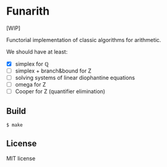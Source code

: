 # Funarith

[WIP]

Functorial implementation of classic algorithms for arithmetic.

We should have at least:

- [x] simplex for ℚ
- [ ] simplex + branch&bound for Z
- [ ] solving systems of linear diophantine equations
- [ ] omega for Z
- [ ] Cooper for Z (quantifier elimination)

## Build

`$ make`

## License

MIT license
